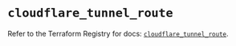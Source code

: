 # `cloudflare_tunnel_route`

Refer to the Terraform Registry for docs: [`cloudflare_tunnel_route`](https://registry.terraform.io/providers/cloudflare/cloudflare/4.3.0/docs/resources/tunnel_route).
